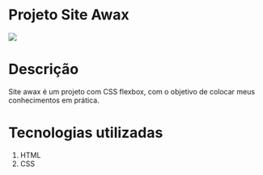 # Projeto Site Awax

![](site1/assets/images/awax.png)

# Descrição

Site awax é um projeto com CSS flexbox, com o objetivo de colocar meus conhecimentos em prática.

# Tecnologias utilizadas

1. HTML
2. CSS


